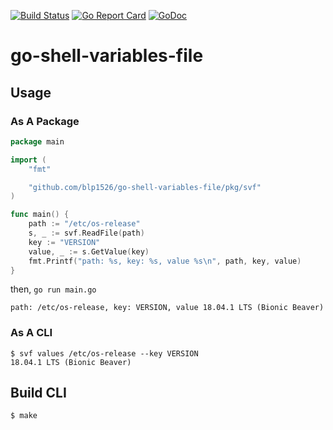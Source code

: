[![Build Status](https://travis-ci.org/blp1526/go-shell-variables-file.svg?branch=travis)](https://travis-ci.org/blp1526/go-shell-variables-file)
[![Go Report Card](https://goreportcard.com/badge/github.com/blp1526/go-shell-variables-file)](https://goreportcard.com/report/github.com/blp1526/go-shell-variables-file)
[![GoDoc](https://godoc.org/github.com/blp1526/go-shell-variables-file?status.svg)](https://godoc.org/github.com/blp1526/go-shell-variables-file)

# go-shell-variables-file

## Usage

### As A Package

```go
package main

import (
	"fmt"

	"github.com/blp1526/go-shell-variables-file/pkg/svf"
)

func main() {
	path := "/etc/os-release"
	s, _ := svf.ReadFile(path)
	key := "VERSION"
	value, _ := s.GetValue(key)
	fmt.Printf("path: %s, key: %s, value %s\n", path, key, value)
}
```

then, `go run main.go`

```
path: /etc/os-release, key: VERSION, value 18.04.1 LTS (Bionic Beaver)
```

### As A CLI

```
$ svf values /etc/os-release --key VERSION
18.04.1 LTS (Bionic Beaver)
```

## Build CLI

```
$ make
```
